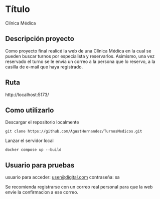 # Título

Clínica Médica

## Descripción proyecto

Como proyecto final realicé la web de una Clínica Médica en la cual se pueden buscar turnos por especialista y reservarlos. Asimismo, una vez reservado el turno se le envía
un correo a la persona que lo reservo, a la casilla de e-mail que haya registrado.

## Ruta 

http://localhost:5173/

## Como utilizarlo

Descargar el repositorio localmente

```
git clone https://github.com/AgustHernandez/TurnosMedicos.git
```

Lanzar el servidor local

```
docker compose up --build
```

## Usuario para pruebas
usuario para acceder: user@digital.com
contraseña: sa

Se recomienda registrarse con un correo real personal para que la web envie la confirmacion a ese correo.
